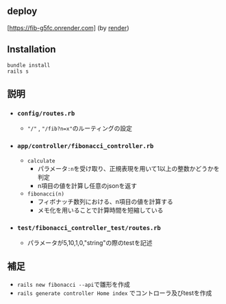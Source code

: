## deploy 
[https://fib-g5fc.onrender.com] (by [render](https://render.com/))

## Installation
```
bundle install
rails s
```

## 説明
- ### ```config/routes.rb```
  - ```"/"``` , ```"/fib?n=x"```のルーティングの設定
- ### ```app/controller/fibonacci_controller.rb``` 
  -  ```calculate```
      - パラメータ```:n```を受け取り、正規表現を用いて1以上の整数かどうかを判定
      - n項目の値を計算し任意のjsonを返す
  - ```fibonacci(n)```
    - フィボナッチ数列における、n項目の値を計算する
    - メモ化を用いることで計算時間を短縮している 
- ### ```test/fibonacci_controller_test/routes.rb```
  - パラメータが5,10,1,0,"string"の際のtestを記述
## 補足
- ```rails new fibonacci --api```で雛形を作成
- ```rails generate controller Home index``` でコントローラ及びtestを作成

